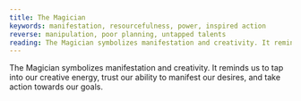 ```yaml
---
title: The Magician
keywords: manifestation, resourcefulness, power, inspired action
reverse: manipulation, poor planning, untapped talents
reading: The Magician symbolizes manifestation and creativity. It reminds us to tap into our creative energy, trust our ability to manifest our desires, and take action towards our goals. As you consider the energy of The Magician, ask yourself - what desires am I currently manifesting? Am I tapping into my full creative potential? How can I take inspired action towards my goals? What resources do I need to bring my dreams to fruition?
---
```


The Magician symbolizes manifestation and creativity. It reminds us to tap into our creative energy, trust our ability to manifest our desires, and take action towards our goals.
